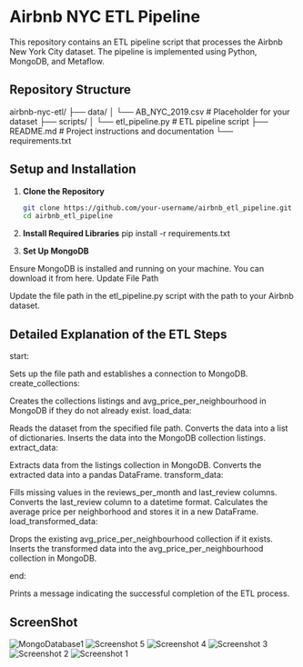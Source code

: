 # Airbnb NYC ETL Pipeline

This repository contains an ETL pipeline script that processes the Airbnb New York City dataset. The pipeline is implemented using Python, MongoDB, and Metaflow.

## Repository Structure

airbnb-nyc-etl/
├── data/
│   └── AB_NYC_2019.csv      # Placeholder for your dataset
├── scripts/
│   └── etl_pipeline.py       # ETL pipeline script
├── README.md                 # Project instructions and documentation
└── requirements.txt 


## Setup and Installation

1. **Clone the Repository**

   ```bash
   git clone https://github.com/your-username/airbnb_etl_pipeline.git
   cd airbnb_etl_pipeline

2. **Install Required Libraries**
     pip install -r requirements.txt

3. **Set Up MongoDB**

Ensure MongoDB is installed and running on your machine. You can download it from here.
Update File Path

Update the file path in the etl_pipeline.py script with the path to your Airbnb dataset.

## Detailed Explanation of the ETL Steps

start:

Sets up the file path and establishes a connection to MongoDB.
create_collections:

Creates the collections listings and avg_price_per_neighbourhood in MongoDB if they do not already exist.
load_data:

Reads the dataset from the specified file path.
Converts the data into a list of dictionaries.
Inserts the data into the MongoDB collection listings.
extract_data:

Extracts data from the listings collection in MongoDB.
Converts the extracted data into a pandas DataFrame.
transform_data:

Fills missing values in the reviews_per_month and last_review columns.
Converts the last_review column to a datetime format.
Calculates the average price per neighborhood and stores it in a new DataFrame.
load_transformed_data:

Drops the existing avg_price_per_neighbourhood collection if it exists.
Inserts the transformed data into the avg_price_per_neighbourhood collection in MongoDB.

end:

Prints a message indicating the successful completion of the ETL process.

## ScreenShot

![MongoDatabase1](https://github.com/kumarhrithik/AIRBNB-NYC-ETL/assets/99884498/9f4f9173-8794-4b69-aacb-e5ee840016de)
![Screenshot 5](https://github.com/kumarhrithik/AIRBNB-NYC-ETL/assets/99884498/07f51e5b-1c9a-4d52-b836-1337819508e5)
![Screenshot 4](https://github.com/kumarhrithik/AIRBNB-NYC-ETL/assets/99884498/8ef2cd1e-5548-4f35-90de-b142c49680ba)
![Screenshot 3](https://github.com/kumarhrithik/AIRBNB-NYC-ETL/assets/99884498/a3cbe5ba-6220-4e4d-9a9e-975c4512508b)
![Screenshot 2](https://github.com/kumarhrithik/AIRBNB-NYC-ETL/assets/99884498/c3c721ea-afc9-4641-86e8-fbe038763dca)
![Screenshot 1](https://github.com/kumarhrithik/AIRBNB-NYC-ETL/assets/99884498/52a88844-c448-49ba-bd6a-8308bdfde945)



